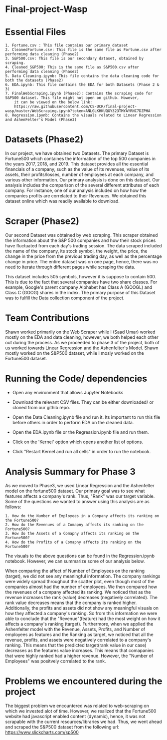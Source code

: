 # Final-project-Wasp

# Essential Files 
    1. Fortune.csv : This file contains our primary dataset
    2. CleanedFortune.csv: This file is the same file as Fortune.csv after performing data cleaning (Phase2)
    3. S&P500.csv: This file is our secondary dataset, obtained by scraping.
    4. Cleaned_S&P500: This is the same file as S&P500.csv after performing data cleaning (Phase2)
    5. Data Cleaning.ipynb: This file contains the data cleaning code for both the datasets (Phase2)
    6. EDA.ipynb: This file contains the EDA for both Datasets (Phase 2 & 3)
    7. FinalWebScraping.ipynb (Phase2): Contains the scraping code for S&P500 dataset. This file might not open on github. However,
        it can be viewed on the below link:
        https://raw.githubusercontent.com/CS-UCR/final-project-wasp/master/WebScraping.ipynb?token=ANLGLKHKUQGY323TMYAYRNC7DZPHA
    8. Regression.ipynb: Contains the visuals related to Linear Regression and AshenFelter's Model (Phase3) 
    
# Datasets (Phase2)

In our project, we have obtained two Datasets. The primary Dataset is Fortune500 which containes the information of the top 500 companies in the years 2017, 2018, and 2019. This dataset provides all the essential financials of a company, such as the value of its revenues, value of its assets, their profits/losses, number of employees at each company, and various other information. Our primary analysis is done on this dataset. Our analysis includes the comparison of the several different attributes of each company. For instance, one of our analysis included on how how the companies profits are correlated to their Revenues. We obtained this dataset online which was readily available to download.

# Scraper (Phase2)

Our second Dataset was obtained by web scraping. This scraper obtained the information about the S&P 500 companies and how their stock prices have fluctuated from each day's trading session. The data scraped included the name of the company, its stock symbol, the weight, the price, the change in the price from the previous trading day, as well as the percentage change in price. The entire dataset was on one page, hence, there was no need to iterate through different pages while scraping the data.

This dataset includes 505 symbols, however it is suppose to contain 500. This is due to the fact that several companies have two share classes. For example, Google's parent company Alphabet has Class A (GOOGL) and Class C (GOOG) shares in the index. The primary purpose of this Dataset was to fulfill the Data collection component of the project. 

# Team Contributions

Shawn worked primarily on the Web Scraper while I (Saad Umar) worked mostly on the EDA and data cleaning, however, we both helped each other out during the process. As we proceeded to phase 3 of the project, both of us worked towards Linear Regression and the Ashenfelter's Model. Shawn mostly worked on the S&P500 dataset, while I mosly worked on the Fortune500 dataset.

# Running the Code/ dependencies

* Open any environment that allows Jupyter Notebooks

* Download the relevant CSV files. They can be either downloaded/ or cloned from our githib repo.

* Open the Data Cleaning.ipynb file and run it. Its important to run this file before others in order to perform EDA on the cleaned data.

* Open the EDA.ipynb file or the Regression.ipynb file and run them.

* Click on the 'Kernel' option which opens another list of options.

* Click "Restart Kernel and run all cells" in order to run the notebook.

# Analysis Summary for Phase 3

As we moved to Phase3, we used Linear Regression and the Ashenfelter model on the fortune500 dataset. Our primary goal was to see what features affects a company's rank. Thus, "Rank" was our target variable. Some of the questions we wanted to answer using this analysis are as follows:

    1. How do the Number of Employees in a Company affects its ranking on the Fortune500?
    2. How do the Revenues of a Comapny affects its ranking on the Fortune500?
    3. How do the Assets of a Comapny affects its ranking on the Fortune500?
    4. How do the Profits of a Comapny affects its ranking on the Fortune500?
    
The visuals to the above questions can be found in the Regression.ipynb notebook. However, we can summarize some of our analysis below.

When comparing the affect of Number of Employees on the ranking (target), we did not see any meaningful information. The company rankings were widely spread throughout the scatter plot, even though most of the companies almost had the number of employees. We then compared how the revenues of a company affected its ranking. We noticed that as the revenue increases the rank (value) decreases (negatively correlated). The rank value decreases means that the company is ranked higher. Additionally, the profits and assets did not show any meaningful visuals on how they affected a company's ranking. So from this information we were able to conclude that the "Revenue"(feature) had the most weight on how it affects a company's ranking (target). Furthermore, when we applied the Ashenfelter model with the Revenue, Assets, Profits, and Number of employees as features and the Ranking as target, we noticed that all the revenue, profits, and assets were negatively correlated to a company's ranking. This means that the predicted target(rank value in our case) decreases as the features value increases. This means that comapanies that were highly ranked had a higher revenue. However, the "Number of Employees" was positvely correlated to the rank.

# Problems we encountered during the project

The biggest problem we encountered was related to web-scraping on which we invested alot of time. However, we realized that the Fortune500 website had javascript enabled content (dynamic), hence, it was not scrapable with the current resources/libraries we had. Thus, we went ahead and scraped the S&P500 dataset from the following url: https://www.slickcharts.com/sp500

